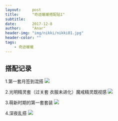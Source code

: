 ```yaml
---
layout:     post
title:      "奇迹暖暖搭配贴1"
subtitle:   
date:       2017-12-8
author:     "Anar"
header-img: "img/nikki/nikki01.jpg"
header-color: ""
tags:
    - 奇迹暖暖
---
```

## 搭配记录
1.第一套月签到混搭
<img src="/img/nikki/screenshot208.jpg">

2.光明精灵套（过关套 衣服未进化）魔戒精灵既视感
<img src="/img/nikki/screenshot210.jpg">

3.萌新时期的第一套套装
<img src="/img/nikki/screenshot387.jpg">

4.深夜乱搭
<img src="/img/nikki/screenshot389.jpg">

